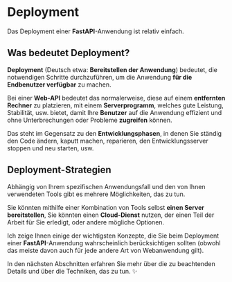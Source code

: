 # Deployment

Das Deployment einer **FastAPI**-Anwendung ist relativ einfach.

## Was bedeutet Deployment?

**Deployment** (Deutsch etwa: **Bereitstellen der Anwendung**) bedeutet, die notwendigen Schritte durchzuführen, um die Anwendung **für die Endbenutzer verfügbar** zu machen.

Bei einer **Web-API** bedeutet das normalerweise, diese auf einem **entfernten Rechner** zu platzieren, mit einem **Serverprogramm**, welches gute Leistung, Stabilität, usw. bietet, damit Ihre **Benutzer** auf die Anwendung effizient und ohne Unterbrechungen oder Probleme **zugreifen** können.

Das steht im Gegensatz zu den **Entwicklungsphasen**, in denen Sie ständig den Code ändern, kaputt machen, reparieren, den Entwicklungsserver stoppen und neu starten, usw.

## Deployment-Strategien

Abhängig von Ihrem spezifischen Anwendungsfall und den von Ihnen verwendeten Tools gibt es mehrere Möglichkeiten, das zu tun.

Sie könnten mithilfe einer Kombination von Tools selbst **einen Server bereitstellen**, Sie könnten einen **Cloud-Dienst** nutzen, der einen Teil der Arbeit für Sie erledigt, oder andere mögliche Optionen.

Ich zeige Ihnen einige der wichtigsten Konzepte, die Sie beim Deployment einer **FastAPI**-Anwendung wahrscheinlich berücksichtigen sollten (obwohl das meiste davon auch für jede andere Art von Webanwendung gilt).

In den nächsten Abschnitten erfahren Sie mehr über die zu beachtenden Details und über die Techniken, das zu tun. ✨
